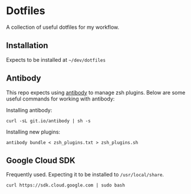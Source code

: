 # Dotfiles

A collection of useful dotfiles for my workflow.


## Installation

Expects to be installed at `~/dev/dotfiles`


## Antibody

This repo expects using [antibody](https://getantibody.github.io/) 
to manage zsh plugins. Below are some useful commands for working with 
antibody:

Installing antibody:
```
curl -sL git.io/antibody | sh -s
```

Installing new plugins:
```
antibody bundle < zsh_plugins.txt > zsh_plugins.sh

```

## Google Cloud SDK

Frequently used. Expecting it to be installed to `/usr/local/share`.

```
curl https://sdk.cloud.google.com | sudo bash
```
